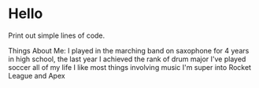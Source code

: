 # Hello
Print out simple lines of code.

Things About Me:
I played in the marching band on saxophone for 4 years in high school, the last year I achieved the rank of drum major
I've played soccer all of my life
I like most things involving music
I'm super into Rocket League and Apex
